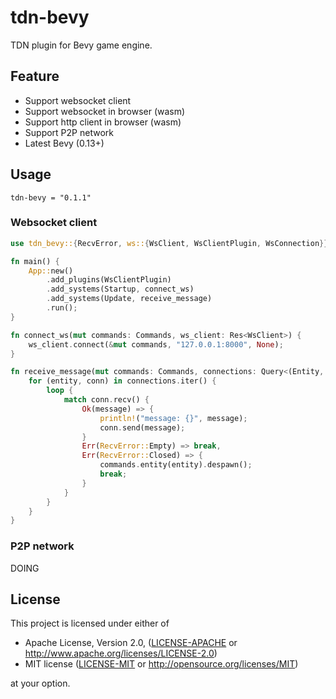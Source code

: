 # tdn-bevy
TDN plugin for Bevy game engine.

## Feature
- Support websocket client
- Support websocket in browser (wasm)
- Support http client in browser (wasm)
- Support P2P network
- Latest Bevy (0.13+)

## Usage
```tdn-bevy = "0.1.1"```

### Websocket client
```rust
use tdn_bevy::{RecvError, ws::{WsClient, WsClientPlugin, WsConnection}};

fn main() {
    App::new()
        .add_plugins(WsClientPlugin)
        .add_systems(Startup, connect_ws)
        .add_systems(Update, receive_message)
        .run();
}

fn connect_ws(mut commands: Commands, ws_client: Res<WsClient>) {
    ws_client.connect(&mut commands, "127.0.0.1:8000", None);
}

fn receive_message(mut commands: Commands, connections: Query<(Entity, &WsConnection)>) {
    for (entity, conn) in connections.iter() {
        loop {
            match conn.recv() {
                Ok(message) => {
                    println!("message: {}", message);
                    conn.send(message);
                }
                Err(RecvError::Empty) => break,
                Err(RecvError::Closed) => {
                    commands.entity(entity).despawn();
                    break;
                }
            }
        }
    }
}

```

### P2P network
DOING

## License

This project is licensed under either of

 * Apache License, Version 2.0, ([LICENSE-APACHE](LICENSE-APACHE) or
   http://www.apache.org/licenses/LICENSE-2.0)
 * MIT license ([LICENSE-MIT](LICENSE-MIT) or
   http://opensource.org/licenses/MIT)

at your option.
